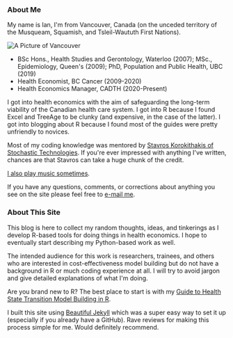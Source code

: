 ### About Me

My name is Ian, I'm from Vancouver, Canada (on the unceded territory of the Musqueam, Squamish, and Tsleil-Waututh First Nations).

![A Picture of Vancouver][vanpic]

[vanpic]: https://www.dropbox.com/s/6wmc6itqg45h21u/Vancouver.jpg?dl=1

- BSc Hons., Health Studies and Gerontology, Waterloo (2007); MSc., Epidemiology, Queen's (2009); PhD, Population and Public Health, UBC (2019)
- Health Economist, BC Cancer (2009-2020)
- Health Economics Manager, CADTH (2020-Present)

I got into health economics with the aim of safeguarding the long-term viability of the Canadian health care system. I got into R because I found Excel and TreeAge to be clunky (and expensive, in the case of the latter). I got into blogging about R because I found most of the guides were pretty unfriendly to novices.

Most of my coding knowledge was mentored by [Stavros Korokithakis of Stochastic Technologies](http://stochastic.io). If you're ever impressed with anything I've written, chances are that Stavros can take a huge chunk of the credit.

[I also play music sometimes](http://music.iancromwell.ca).

If you have any questions, comments, or corrections about anything you see on the site please feel free to [e-mail me](mailto:healthyuncertainty@gmail.com).

### About This Site

This blog is here to collect my random thoughts, ideas, and tinkerings as I develop R-based tools for doing things in health economics. I hope to eventually start describing my Python-based work as well.

The intended audience for this work is researchers, trainees, and others who are interested in cost-effectiveness model building but do not have a background in R or much coding experience at all. I will try to avoid jargon and give detailed explanations of what I'm doing.

Are you brand new to R? The best place to start is with my [Guide to Health State Transition Model Building in R](http://healthyuncertainty.github.io/RGuide/Introduction).

I built this site using [Beautiful Jekyll](https://beautifuljekyll.com/) which was a super easy way to set it up (especially if you already have a GitHub). Rave reviews for making this process simple for me. Would definitely recommend.
